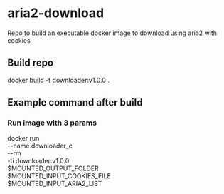 # aria2-download
Repo to build an executable docker image to download using aria2 with cookies

## Build repo
docker build -t downloader:v1.0.0 . 

## Example command after build
### Run image with 3 params
docker run \
--name downloader_c \
--rm \
-ti downloader:v1.0.0 \
$MOUNTED_OUTPUT_FOLDER \
$MOUNTED_INPUT_COOKIES_FILE \
$MOUNTED_INPUT_ARIA2_LIST